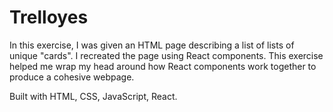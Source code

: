 # Trelloyes

In this exercise, I was given an HTML page describing a list of lists of unique "cards". I recreated the page using React components. This exercise helped me wrap my head around how React components work together to produce a cohesive webpage.

Built with HTML, CSS, JavaScript, React.
